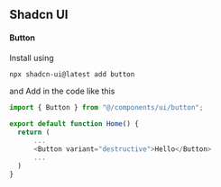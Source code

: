 ## Shadcn UI

#### Button
Install using
```sh
npx shadcn-ui@latest add button
```
and Add in the code like this
```js
import { Button } from "@/components/ui/button";

export default function Home() {
  return (
      ...
      <Button variant="destructive">Hello</Button>
      ...
  )
}
```
